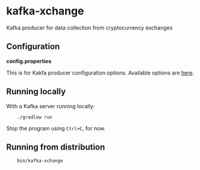 kafka-xchange
=============

Kafka producer for data collection from cryptocurrency exchanges

Configuration
-------------

**config.properties**

This is for Kakfa producer configuration options. Available options are [here](http://kafka.apache.org/documentation.html#producerconfigs).

Running locally
---------------

With a Kafka server running locally:

        ./gradlew run

Stop the program using `Ctrl+C`, for now. 

Running from distribution
-------------------------

        bin/kafka-xchange
